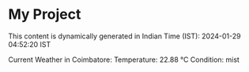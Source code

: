 # My Project

This content is dynamically generated in Indian Time (IST): 2024-01-29 04:52:20 IST


Current Weather in Coimbatore:
Temperature: 22.88 °C
Condition: mist

